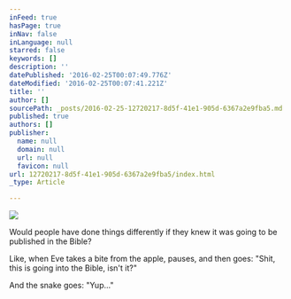 ```yaml
---
inFeed: true
hasPage: true
inNav: false
inLanguage: null
starred: false
keywords: []
description: ''
datePublished: '2016-02-25T00:07:49.776Z'
dateModified: '2016-02-25T00:07:41.221Z'
title: ''
author: []
sourcePath: _posts/2016-02-25-12720217-8d5f-41e1-905d-6367a2e9fba5.md
published: true
authors: []
publisher:
  name: null
  domain: null
  url: null
  favicon: null
url: 12720217-8d5f-41e1-905d-6367a2e9fba5/index.html
_type: Article

---
```

![](https://the-grid-user-content.s3-us-west-2.amazonaws.com/ddbc4211-ba99-4eea-9814-a0471e1ace13.jpg)

Would people have done things differently if they knew it was going to be published in the Bible? 

Like, when Eve takes a bite from the apple, pauses, and then goes: "Shit, this is going into the Bible, isn't it?" 

And the snake goes: "Yup..."
